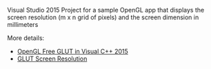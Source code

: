 Visual Studio 2015 Project for a sample OpenGL app that displays the screen resolution (m x n grid of pixels) and the screen dimension in millimeters

More details: 

* [OpenGL Free GLUT in Visual C++ 2015](http://open-gl.com/2015/10/08/opengl-freeglut-in-visual-studio-2015/)
* [GLUT Screen Resolution](http://open-gl.com/2010/05/16/glresolution/)
